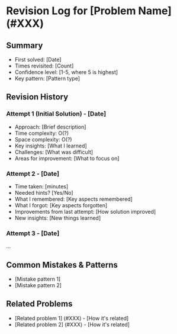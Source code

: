 # Revision Log for [Problem Name] (#XXX)

## Summary
- First solved: [Date]
- Times revisited: [Count]
- Confidence level: [1-5, where 5 is highest]
- Key pattern: [Pattern type]

## Revision History

### Attempt 1 (Initial Solution) - [Date]
- Approach: [Brief description]
- Time complexity: O(?)
- Space complexity: O(?)
- Key insights: [What I learned]
- Challenges: [What was difficult]
- Areas for improvement: [What to focus on]

### Attempt 2 - [Date]
- Time taken: [minutes]
- Needed hints? [Yes/No]
- What I remembered: [Key aspects remembered]
- What I forgot: [Key aspects forgotten]
- Improvements from last attempt: [How solution improved]
- New insights: [New things learned]

### Attempt 3 - [Date]
...

## Common Mistakes & Patterns
- [Mistake pattern 1]
- [Mistake pattern 2]

## Related Problems
- [Related problem 1] (#XXX) - [How it's related]
- [Related problem 2] (#XXX) - [How it's related]